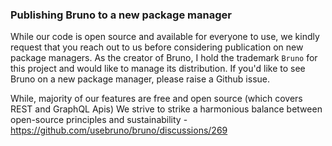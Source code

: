 ### Publishing Bruno to a new package manager

While our code is open source and available for everyone to use, we kindly request that you reach out to us before considering publication on new package managers. As the creator of Bruno, I hold the trademark `Bruno` for this project and would like to manage its distribution. If you'd like to see Bruno on a new package manager, please raise a Github issue.

While, majority of our features are free and open source (which covers REST and GraphQL Apis)
We strive to strike a harmonious balance between open-source principles and sustainability - https://github.com/usebruno/bruno/discussions/269
